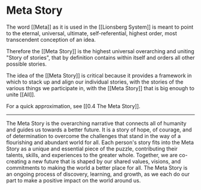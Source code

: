 # Meta Story

The word [[Meta]] as it is used in the [[Lionsberg System]] is meant to point to the eternal, universal, ultimate, self-referential, highest order, most transcendent conception of an idea. 

Therefore the [[Meta Story]] is the highest universal overarching and uniting "Story of stories", that by definition contains within itself and orders all other possible stories.

The idea of the [[Meta Story]] is critical because it provides a framework in which to stack up and align our individual stories, with the stories of the various things we participate in, with the [[Meta Story]] that is big enough to unite [[All]].  

For a quick approximation, see [[0.4 The Meta Story]]. 

_____
The Meta Story is the overarching narrative that connects all of humanity and guides us towards a better future. It is a story of hope, of courage, and of determination to overcome the challenges that stand in the way of a flourishing and abundant world for all. Each person's story fits into the Meta Story as a unique and essential piece of the puzzle, contributing their talents, skills, and experiences to the greater whole. Together, we are co-creating a new future that is shaped by our shared values, visions, and commitments to making the world a better place for all. The Meta Story is an ongoing process of discovery, learning, and growth, as we each do our part to make a positive impact on the world around us.

